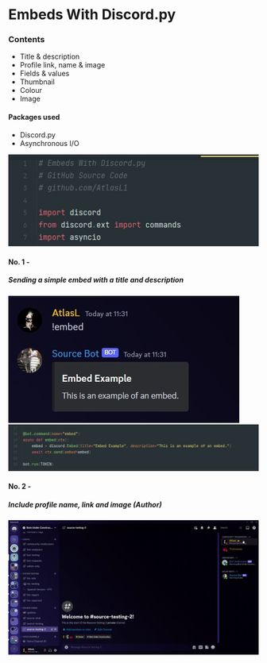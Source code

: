 # Embeds With Discord.py

### Contents
- Title & description
- Profile link, name & image
- Fields & values
- Thumbnail
- Colour
- Image

#### Packages used
- Discord.py
- Asynchronous I/O

<img src="/Images/import.jpg">

#### No. 1 -
##### Sending a simple embed with a title and description
<img src="/Images/embed11.jpg">
<img src="/Images/command1.jpg">

#### No. 2 - 
##### Include profile name, link and image (Author)

<img src="/Images/embed2.gif">
